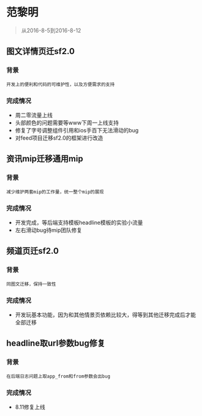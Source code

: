 # 范黎明

> 从2016-8-5到2016-8-12

## 图文详情页迁sf2.0

### 背景

	开发上的便利和代码的可维护性，以及方便需求的支持
	
### 完成情况

- 周二零流量上线
- 头部颜色的问题需要等www下周一上线支持
- 修复了字号调整组件引用和ios手百下无法滑动的bug
- 对feed项目迁移sf2.0的框架进行改造

## 资讯mip迁移通用mip

### 背景

	减少维护两套mip的工作量，统一整个mip的展现
	
### 完成情况

- 开发完成，等后端支持模板headline模板的实验小流量
- 左右滑动bug待mip团队修复

## 频道页迁sf2.0

### 背景

	同图文迁移，保持一致性
	
### 完成情况

- 开发玩基本功能，因为和其他情景页依赖比较大，得等到其他迁移完成后才能全部迁移

## headline取url参数bug修复

### 背景

	在后端日志问题上取app_from和from参数会出bug
	
### 完成情况

- 8.11修复上线